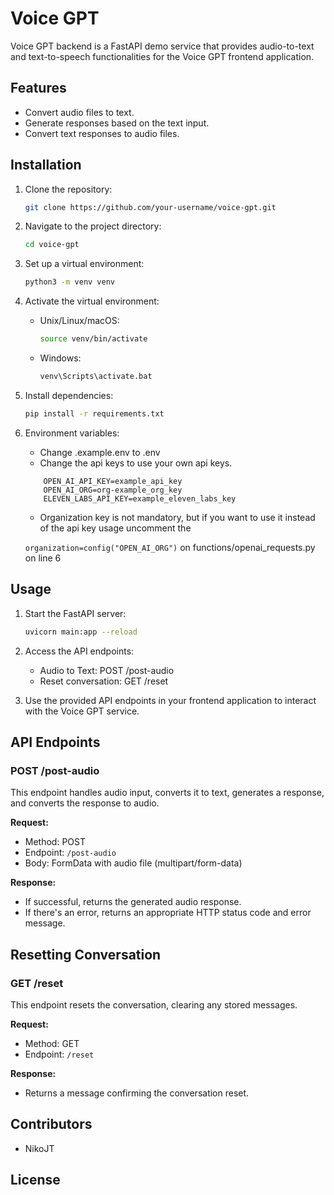 # Voice GPT

Voice GPT backend is a FastAPI demo service that provides audio-to-text and text-to-speech functionalities for the Voice GPT frontend application.

## Features

- Convert audio files to text.
- Generate responses based on the text input.
- Convert text responses to audio files.

## Installation

1. Clone the repository:

    ```bash
    git clone https://github.com/your-username/voice-gpt.git
    ```

2. Navigate to the project directory:

    ```bash
    cd voice-gpt
    ```

3. Set up a virtual environment:

    ```bash
    python3 -m venv venv
    ```

4. Activate the virtual environment:

    - Unix/Linux/macOS:

        ```bash
        source venv/bin/activate
        ```

    - Windows:

        ```bash
        venv\Scripts\activate.bat
        ```

5. Install dependencies:

    ```bash
    pip install -r requirements.txt
    ```
6. Environment variables:
    - Change .example.env to .env
    - Change the api keys to use your own api keys.
    ```
        OPEN_AI_API_KEY=example_api_key
        OPEN_AI_ORG=org-example_org_key
        ELEVEN_LABS_API_KEY=example_eleven_labs_key
    ```
    - Organization key is not mandatory, but if you want to use it instead of the api key
    usage uncomment the
    
    ```organization=config("OPEN_AI_ORG")```
    on functions/openai_requests.py on line 6
## Usage

1. Start the FastAPI server:

    ```bash
    uvicorn main:app --reload
    ```

2. Access the API endpoints:

    - Audio to Text: POST /post-audio
    - Reset conversation: GET /reset

3. Use the provided API endpoints in your frontend application to interact with the Voice GPT service.

## API Endpoints

### POST /post-audio

This endpoint handles audio input, converts it to text, generates a response, and converts the response to audio.

**Request:**

- Method: POST
- Endpoint: `/post-audio`
- Body: FormData with audio file (multipart/form-data)

**Response:**

- If successful, returns the generated audio response.
- If there's an error, returns an appropriate HTTP status code and error message.


## Resetting Conversation

### GET /reset

This endpoint resets the conversation, clearing any stored messages.

**Request:**

- Method: GET
- Endpoint: `/reset`

**Response:**

- Returns a message confirming the conversation reset.

## Contributors

- NikoJT

## License
